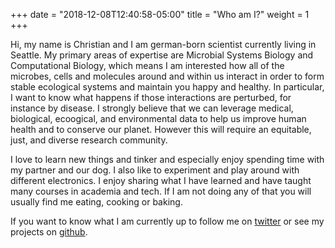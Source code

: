+++
date = "2018-12-08T12:40:58-05:00"
title = "Who am I?"
weight = 1
+++

Hi, my name is Christian and I am german-born scientist currently living in Seattle. My
primary areas of expertise are Microbial Systems Biology and Computational Biology, which means I am interested how
all of the microbes, cells and molecules around and within us interact in order to form stable ecological systems
and maintain you happy and healthy. In particular, I want to know what happens if those interactions are perturbed, for instance by
disease. I strongly believe that we can leverage medical, biological, ecoogical, and environmental data to help
us improve human health and to conserve our planet. However this will require an equitable, just, and diverse research community.

I love to learn new things and tinker and especially enjoy spending time with my partner and our dog. I also like to experiment and play around with different electronics. I enjoy sharing what I have learned and have taught many courses in academia and tech. If I am not doing any of that you will usually find me eating, cooking or baking.

If you want to know what I am currently up to follow me on [twitter](http://twitter.com/@thaasophobia)
or see my projects on [github](https://github.com/cdiener).
